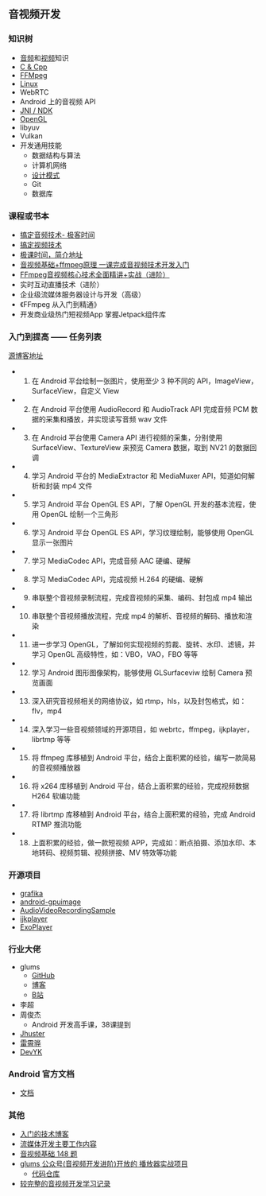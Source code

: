 ## 音视频开发


### 知识树

- [音频](./audio/README.md)和[视频](./video/README.md)知识
- [C & Cpp](./knowledge_tree/c_and_cpp/readme.md) 
- [FFMpeg](./knowledge_tree/ffmpeg/readme.md)
- [Linux](./knowledge_tree/Linux/README.md)
- WebRTC
- Android 上的音视频 API
- [JNI / NDK](./knowledge_tree/ndk/readme.md)
- [OpenGL](./knowledge_tree/open_GL/README.md)
- libyuv
- Vulkan
- 开发通用技能
    - 数据结构与算法
    - 计算机网络
    - [设计模式](../design_pattern/readme.md)
    - Git
    - 数据库

### 课程或书本

- [搞定音频技术- 极客时间](https://time.geekbang.org/column/article/447712)
- [搞定视频技术]()
- [极课时间，简介地址](https://time.geekbang.org/column/article/88846)
- [音视频基础+ffmpeg原理 一课完成音视频技术开发入门](https://gitee.com/kamaihamaiha/AV_Part1.git)
- [FFmpeg音视频核心技术全面精讲+实战（进阶）](./course/ffmpeg_mooc/readme.md)
- 实时互动直播技术（进阶）
- 企业级流媒体服务器设计与开发（高级）
- 《FFmpeg 从入门到精通》
- 开发商业级热门短视频App 掌握Jetpack组件库

### 入门到提高 —— 任务列表
[源博客地址](https://blog.51cto.com/ticktick/1956269)   

- 1. 在 Android 平台绘制一张图片，使用至少 3 种不同的 API，ImageView，SurfaceView，自定义 View
- 2. 在 Android 平台使用 AudioRecord 和 AudioTrack API 完成音频 PCM 数据的采集和播放，并实现读写音频 wav 文件
- 3. 在 Android 平台使用 Camera API 进行视频的采集，分别使用 SurfaceView、TextureView 来预览 Camera 数据，取到 NV21 的数据回调
- 4. 学习 Android 平台的 MediaExtractor 和 MediaMuxer API，知道如何解析和封装 mp4 文件
- 5. 学习 Android 平台 OpenGL ES API，了解 OpenGL 开发的基本流程，使用 OpenGL 绘制一个三角形
- 6. 学习 Android 平台 OpenGL ES API，学习纹理绘制，能够使用 OpenGL 显示一张图片
- 7. 学习 MediaCodec API，完成音频 AAC 硬编、硬解
- 8. 学习 MediaCodec API，完成视频 H.264 的硬编、硬解
- 9. 串联整个音视频录制流程，完成音视频的采集、编码、封包成 mp4 输出
- 10. 串联整个音视频播放流程，完成 mp4 的解析、音视频的解码、播放和渲染
- 11. 进一步学习 OpenGL，了解如何实现视频的剪裁、旋转、水印、滤镜，并学习 OpenGL 高级特性，如：VBO，VAO，FBO 等等
- 12. 学习 Android 图形图像架构，能够使用 GLSurfaceviw 绘制 Camera 预览画面
- 13. 深入研究音视频相关的网络协议，如 rtmp，hls，以及封包格式，如：flv，mp4
- 14. 深入学习一些音视频领域的开源项目，如 webrtc，ffmpeg，ijkplayer，librtmp 等等
- 15. 将 ffmpeg 库移植到 Android 平台，结合上面积累的经验，编写一款简易的音视频播放器
- 16. 将 x264 库移植到 Android 平台，结合上面积累的经验，完成视频数据 H264 软编功能
- 17. 将 librtmp 库移植到 Android 平台，结合上面积累的经验，完成 Android RTMP 推流功能
- 18. 上面积累的经验，做一款短视频 APP，完成如：断点拍摄、添加水印、本地转码、视频剪辑、视频拼接、MV 特效等功能


### 开源项目

- [grafika](./open_source_projects/grafika.md)
- [android-gpuimage](./open_source_projects/android-gpuimage.md)
- [AudioVideoRecordingSample](./open_source_projects/audio-video-recording-sample.md)
- [ijkplayer](./open_source_projects/ijkplayer.md)
- [ExoPlayer](./open_source_projects/exoplayer.md)


### 行业大佬

- glums
    - [GitHub](https://github.com/glumes)
    - [博客](https://www.glumes.com/)
    - [B站](https://space.bilibili.com/105478237)
- 李超
- 周俊杰
    - Android 开发高手课，38课提到
- [Jhuster](https://blog.51cto.com/ticktick/1956269)
- [雷霄骅](https://blog.csdn.net/leixiaohua1020)
- [DevYK]("https://github.com/yangkun19921001)

### Android 官方文档

- [文档](https://developer.android.com/guide/topics/media)

### 其他

- [入门的技术博客](https://www.jianshu.com/nb/23228737)
- [流媒体开发主要工作内容](https://articles.zsxq.com/id_1ds802t7i9ww.html)
- [音视频基础 148 题](https://mp.weixin.qq.com/s/X1idBFp7T5zhnqPmYSbQDw)
- [glums 公众号(音视频开发进阶)开放的 播放器实战项目](https://mp.weixin.qq.com/s/lKwpfDmN1vnXW5Oim7DrUg)
    - [代码仓库](https://github.com/glumes/PlanetPlayer)
- [较完整的音视频开发学习记录](https://github.com/yangkun19921001/NDK_AV_SAMPLE)
